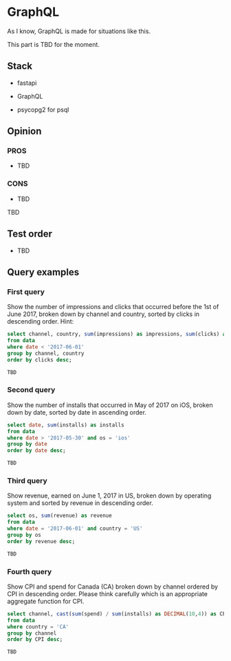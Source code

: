 # GraphQL

As I know, GraphQL is made for situations like this.

This part is TBD for the moment.

## Stack

* fastapi

* GraphQL

* psycopg2 for psql

## Opinion

### PROS

* TBD

### CONS

* TBD

TBD

## Test order

* TBD

## Query examples

### First query

Show the number of impressions and clicks that occurred before the 1st of June 2017, broken down by channel and country, sorted by clicks in descending order. Hint:

``` sql
select channel, country, sum(impressions) as impressions, sum(clicks) as clicks 
from data 
where date < '2017-06-01' 
group by channel, country 
order by clicks desc;
```

```graphql
TBD
```

### Second query

Show the number of installs that occurred in May of 2017 on iOS, broken down by date, sorted by date in ascending order.

``` sql
select date, sum(installs) as installs
from data
where date > '2017-05-30' and os = 'ios'
group by date
order by date desc;
```

```graphql
TBD
```

### Third query

Show revenue, earned on June 1, 2017 in US, broken down by operating system and sorted by revenue in descending order.

```sql
select os, sum(revenue) as revenue
from data
where date = '2017-06-01' and country = 'US'
group by os
order by revenue desc;
```

```graphql
TBD
```

### Fourth query

Show CPI and spend for Canada (CA) broken down by channel ordered by CPI in descending order. Please think carefully which is an appropriate aggregate function for CPI.

```sql
select channel, cast(sum(spend) / sum(installs) as DECIMAL(10,4)) as CPI
from data
where country = 'CA'
group by channel
order by CPI desc;
```

```graphql
TBD
```
